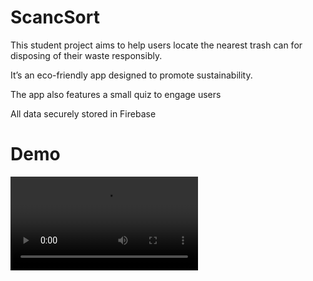 # ScancSort
This student project aims to help users locate the nearest trash can for disposing of their waste responsibly. 

It’s an eco-friendly app designed to promote sustainability. 

The app also features a small quiz to engage users

All data securely stored in Firebase

# Demo
<video controls>
  <source src="Demo- Nexus_5X_API_29_x86_5554.mp4" type="video/mp4">
</video>